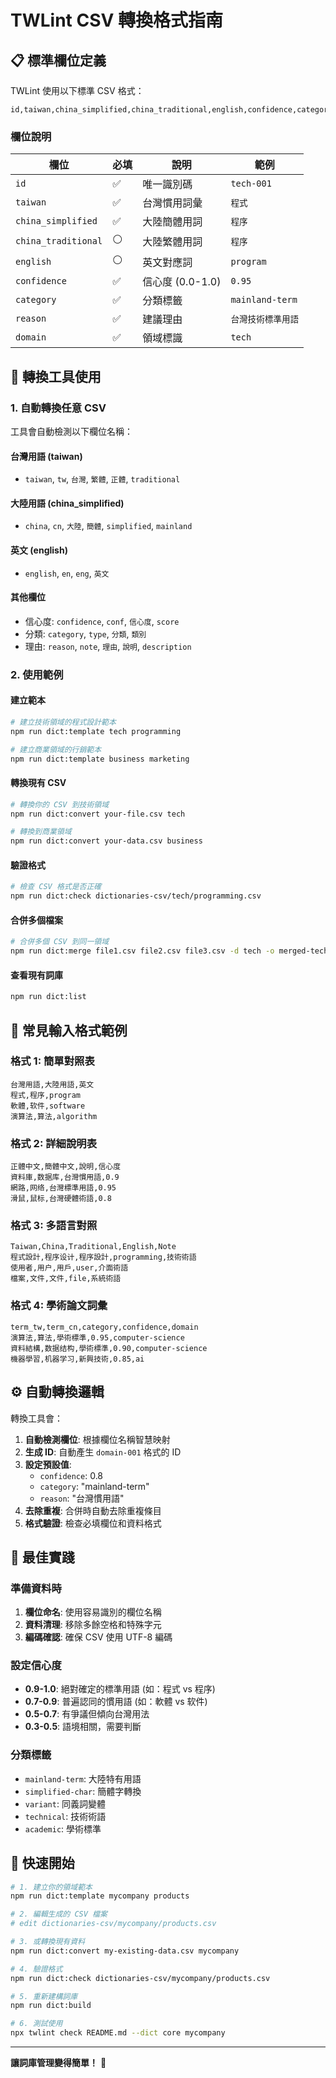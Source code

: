 # TWLint CSV 轉換格式指南

## 📋 標準欄位定義

TWLint 使用以下標準 CSV 格式：

```csv
id,taiwan,china_simplified,china_traditional,english,confidence,category,reason,domain
```

### 欄位說明

| 欄位 | 必填 | 說明 | 範例 |
|------|------|------|------|
| `id` | ✅ | 唯一識別碼 | `tech-001` |
| `taiwan` | ✅ | 台灣慣用詞彙 | `程式` |
| `china_simplified` | ✅ | 大陸簡體用詞 | `程序` |
| `china_traditional` | ⚪ | 大陸繁體用詞 | `程序` |
| `english` | ⚪ | 英文對應詞 | `program` |
| `confidence` | ✅ | 信心度 (0.0-1.0) | `0.95` |
| `category` | ✅ | 分類標籤 | `mainland-term` |
| `reason` | ✅ | 建議理由 | `台灣技術標準用語` |
| `domain` | ✅ | 領域標識 | `tech` |

## 🔧 轉換工具使用

### 1. 自動轉換任意 CSV

工具會自動檢測以下欄位名稱：

#### 台灣用語 (taiwan)
- `taiwan`, `tw`, `台灣`, `繁體`, `正體`, `traditional`

#### 大陸用語 (china_simplified)
- `china`, `cn`, `大陸`, `簡體`, `simplified`, `mainland`

#### 英文 (english)
- `english`, `en`, `eng`, `英文`

#### 其他欄位
- 信心度: `confidence`, `conf`, `信心度`, `score`
- 分類: `category`, `type`, `分類`, `類別`
- 理由: `reason`, `note`, `理由`, `說明`, `description`

### 2. 使用範例

#### 建立範本
```bash
# 建立技術領域的程式設計範本
npm run dict:template tech programming

# 建立商業領域的行銷範本
npm run dict:template business marketing
```

#### 轉換現有 CSV
```bash
# 轉換你的 CSV 到技術領域
npm run dict:convert your-file.csv tech

# 轉換到商業領域
npm run dict:convert your-data.csv business
```

#### 驗證格式
```bash
# 檢查 CSV 格式是否正確
npm run dict:check dictionaries-csv/tech/programming.csv
```

#### 合併多個檔案
```bash
# 合併多個 CSV 到同一領域
npm run dict:merge file1.csv file2.csv file3.csv -d tech -o merged-tech.csv
```

#### 查看現有詞庫
```bash
npm run dict:list
```

## 📝 常見輸入格式範例

### 格式 1: 簡單對照表
```csv
台灣用語,大陸用語,英文
程式,程序,program
軟體,软件,software
演算法,算法,algorithm
```

### 格式 2: 詳細說明表
```csv
正體中文,簡體中文,說明,信心度
資料庫,数据库,台灣慣用語,0.9
網路,网络,台灣標準用語,0.95
滑鼠,鼠标,台灣硬體術語,0.8
```

### 格式 3: 多語言對照
```csv
Taiwan,China,Traditional,English,Note
程式設計,程序设计,程序設計,programming,技術術語
使用者,用户,用戶,user,介面術語
檔案,文件,文件,file,系統術語
```

### 格式 4: 學術論文詞彙
```csv
term_tw,term_cn,category,confidence,domain
演算法,算法,學術標準,0.95,computer-science
資料結構,数据结构,學術標準,0.90,computer-science
機器學習,机器学习,新興技術,0.85,ai
```

## ⚙️ 自動轉換邏輯

轉換工具會：

1. **自動檢測欄位**: 根據欄位名稱智慧映射
2. **生成 ID**: 自動產生 `domain-001` 格式的 ID
3. **設定預設值**:
   - `confidence`: 0.8
   - `category`: "mainland-term"
   - `reason`: "台灣慣用語"
4. **去除重複**: 合併時自動去除重複條目
5. **格式驗證**: 檢查必填欄位和資料格式

## 🎯 最佳實踐

### 準備資料時
1. **欄位命名**: 使用容易識別的欄位名稱
2. **資料清理**: 移除多餘空格和特殊字元
3. **編碼確認**: 確保 CSV 使用 UTF-8 編碼

### 設定信心度
- **0.9-1.0**: 絕對確定的標準用語 (如：程式 vs 程序)
- **0.7-0.9**: 普遍認同的慣用語 (如：軟體 vs 软件)
- **0.5-0.7**: 有爭議但傾向台灣用法
- **0.3-0.5**: 語境相關，需要判斷

### 分類標籤
- `mainland-term`: 大陸特有用語
- `simplified-char`: 簡體字轉換
- `variant`: 同義詞變體
- `technical`: 技術術語
- `academic`: 學術標準

## 🚀 快速開始

```bash
# 1. 建立你的領域範本
npm run dict:template mycompany products

# 2. 編輯生成的 CSV 檔案
# edit dictionaries-csv/mycompany/products.csv

# 3. 或轉換現有資料
npm run dict:convert my-existing-data.csv mycompany

# 4. 驗證格式
npm run dict:check dictionaries-csv/mycompany/products.csv

# 5. 重新建構詞庫
npm run dict:build

# 6. 測試使用
npx twlint check README.md --dict core mycompany
```

---

**讓詞庫管理變得簡單！** 🎉